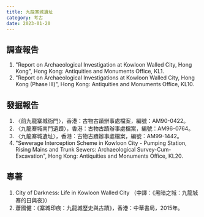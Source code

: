 ```yaml
---
title: 九龍寨城遺址
category: 考古
date: 2023-01-20
---
```

## 調查報告
1. "Report on Archaeological Investigation at Kowloon Walled City, Hong Kong", Hong Kong: Antiquities and Monuments Office, KL1.
2. "Report on Archaeological Investigations at Kowloon Walled City, Hong Kong (Phase Ⅲ)", Hong Kong: Antiquities and Monuments Office, KL10.
## 發掘報告
1. 〈前九龍寨城衙門〉，香港：古物古蹟辦事處檔案，編號：AM90-0422。
2. 〈九龍寨城南門遺蹟〉，香港：古物古蹟辦事處檔案，編號：AM96-0764。
3. 〈九龍寨城遺址〉，香港：古物古蹟辦事處檔案，編號：AM99-1442。
4. "Sewerage Interception Scheme in Kowloon City - Pumping Station, Rising Mains and Trunk Sewers: Archaeological Survey-Cum-Excavation", Hong Kong: Antiquities and Monuments Office, KL20.
## 專著
1. City of Darkness: Life in Kowloon Walled City （中譯：《黑暗之城：九龍城寨的日與夜》）
2. 蕭國健：《寨城印痕：九龍城歷史與古蹟》，香港：中華書局，2015年。